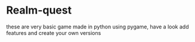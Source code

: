 # Realm-quest
these are very basic game made in python using pygame, have a look add features and create your own versions

